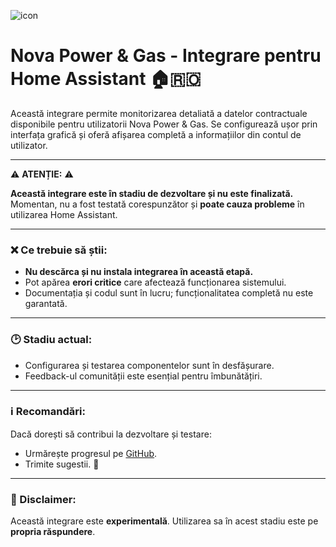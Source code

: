 ![icon](https://github.com/user-attachments/assets/b0b1a685-252e-4866-89bf-0526fac954d2)


# Nova Power & Gas - Integrare pentru Home Assistant 🏠🇷🇴

Această integrare permite monitorizarea detaliată a datelor contractuale disponibile pentru utilizatorii Nova Power & Gas. Se configurează ușor prin interfața grafică și oferă afișarea completă a informațiilor din contul de utilizator.

---

⚠️ **ATENȚIE:** ⚠️

**Această integrare este în stadiu de dezvoltare și nu este finalizată.**  
Momentan, nu a fost testată corespunzător și **poate cauza probleme** în utilizarea Home Assistant.

---

### ❌ Ce trebuie să știi:
- **Nu descărca și nu instala integrarea în această etapă.**
- Pot apărea **erori critice** care afectează funcționarea sistemului.
- Documentația și codul sunt în lucru; funcționalitatea completă nu este garantată.

---

### 🕑 Stadiu actual:
- Configurarea și testarea componentelor sunt în desfășurare.
- Feedback-ul comunității este esențial pentru îmbunătățiri.

---

### ℹ️ Recomandări:
Dacă dorești să contribui la dezvoltare și testare:
- Urmărește progresul pe [GitHub](https://github.com/cnecrea/vreaulanova).
- Trimite sugestii. 🙌

---

### 🚨 Disclaimer:
Această integrare este **experimentală**. Utilizarea sa în acest stadiu este pe **propria răspundere**.
